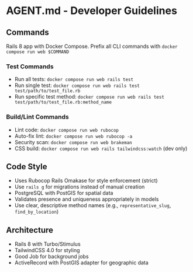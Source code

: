 # AGENT.md - Developer Guidelines

## Commands
Rails 8 app with Docker Compose. Prefix all CLI commands with `docker compose run web $COMMAND`

### Test Commands
- Run all tests: `docker compose run web rails test`
- Run single test: `docker compose run web rails test test/path/to/test_file.rb`
- Run specific test method: `docker compose run web rails test test/path/to/test_file.rb:method_name`

### Build/Lint Commands
- Lint code: `docker compose run web rubocop`
- Auto-fix lint: `docker compose run web rubocop -a`
- Security scan: `docker compose run web brakeman`
- CSS build: `docker compose run web rails tailwindcss:watch` (dev only)

## Code Style
- Uses Rubocop Rails Omakase for style enforcement (strict)
- Use `rails g` for migrations instead of manual creation
- PostgreSQL with PostGIS for spatial data
- Validates presence and uniqueness appropriately in models
- Use clear, descriptive method names (e.g., `representative_slug`, `find_by_location`)

## Architecture
- Rails 8 with Turbo/Stimulus
- TailwindCSS 4.0 for styling
- Good Job for background jobs
- ActiveRecord with PostGIS adapter for geographic data
